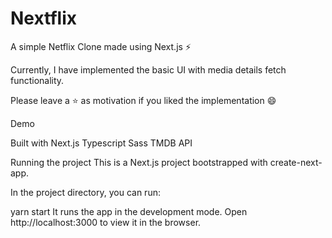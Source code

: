 # Nextflix
A simple Netflix Clone made using Next.js ⚡

Currently, I have implemented the basic UI with media details fetch functionality.



Please leave a ⭐ as motivation if you liked the implementation 😄

Demo



Built with
Next.js
Typescript
Sass
TMDB API

Running the project
This is a Next.js project bootstrapped with create-next-app.

In the project directory, you can run:

yarn start
It runs the app in the development mode.
Open http://localhost:3000 to view it in the browser.
